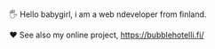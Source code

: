 🖐 Hello babygirl, i am a web ndeveloper from finland.

❤️ See also my online project, https://bubblehotelli.fi/
